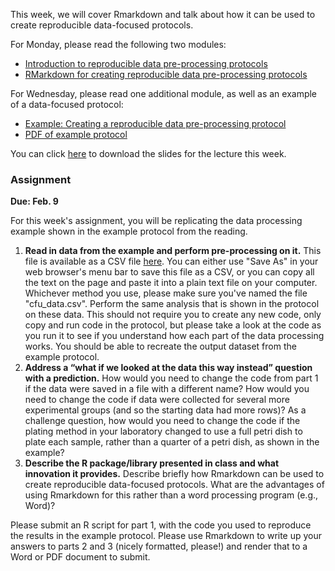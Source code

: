 This week, we will cover Rmarkdown and talk about how it can be used to create reproducible data-focused protocols. 

For Monday, please read the following two modules: 

- [Introduction to reproducible data pre-processing protocols](https://geanders.github.io/improve_repro/3.7-module18.html#module18)
- [RMarkdown for creating reproducible data pre-processing protocols](https://geanders.github.io/improve_repro/3.8-module19.html#module19)

For Wednesday, please read one additional module, as well as an example of a data-focused protocol: 

- [Example: Creating a reproducible data pre-processing protocol](https://geanders.github.io/improve_repro/3.9-module20.html#module20)
- [PDF of example protocol](https://github.com/geanders/improve_repro/raw/master/data/bactcountr_example_data/example_protocol.pdf)

You can click [here](https://github.com/geanders/GuestLectures/raw/master/qcmb_course_lecture/qcmb_lecture_2021.pdf) to download the slides for the lecture this week.

### Assignment 

**Due: Feb. 9**

For this week's assignment, you will be replicating the data processing example shown in the example protocol from the reading. 

1. **Read in data from the example and perform pre-processing on it.** This file is available as a CSV file [here](https://raw.githubusercontent.com/geanders/improve_repro/master/data/bactcountr_example_data/cfu_data.csv). You can either use "Save As" in your web browser's menu bar to save this file as a CSV, or you can copy all the text on the page and paste it into a plain text file on your computer. Whichever method you use, please make sure you've named the file "cfu_data.csv". Perform the same analysis that is shown in the protocol on these data. This should not require you to create any new code, only copy and run code in the protocol, but please take a look at the code as you run it to see if you understand how each part of the data processing works. You should be able to recreate the output dataset from the example protocol.
2. **Address a “what if we looked at the data this way instead” question with a prediction.** How would you need to change the code from part 1 if the data were saved in a file with a different name? How would you need to change the code if data were collected for several more experimental groups (and so the starting data had more rows)? As a challenge question, how would you need to change the code if the plating method in your laboratory changed to use a full petri dish to plate each sample, rather than a quarter of a petri dish, as shown in the example?
3. **Describe the R package/library presented in class and what innovation it provides.** Describe briefly how Rmarkdown can be used to create reproducible data-focused protocols. What are the advantages of using Rmarkdown for this rather than a word processing program (e.g., Word)?

Please submit an R script for part 1, with the code you used to reproduce the results in the example protocol. Please use Rmarkdown to write up your answers to parts 2 and 3 (nicely formatted, please!) and render that to a Word or PDF document to submit. 


